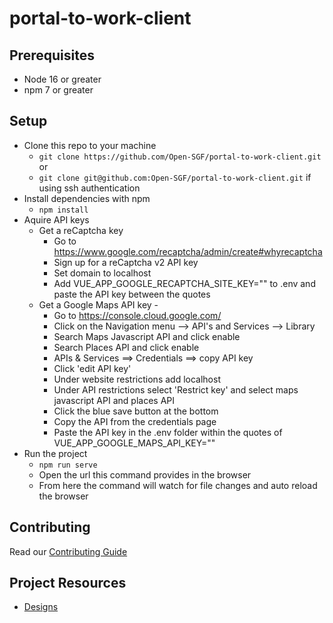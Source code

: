 # portal-to-work-client

## Prerequisites

-   Node 16 or greater
-   npm 7 or greater

## Setup

-   Clone this repo to your machine
    -   `git clone https://github.com/Open-SGF/portal-to-work-client.git` or
    -   `git clone git@github.com:Open-SGF/portal-to-work-client.git` if using ssh authentication
-   Install dependencies with npm
    -   `npm install`
-   Aquire API keys
    -   Get a reCaptcha key
        -   Go to https://www.google.com/recaptcha/admin/create#whyrecaptcha
        -   Sign up for a reCaptcha v2 API key
        -   Set domain to localhost
        -   Add VUE_APP_GOOGLE_RECAPTCHA_SITE_KEY="" to .env and paste the API key between the quotes
    -   Get a Google Maps API key -
        -   Go to https://console.cloud.google.com/
        -   Click on the Navigation menu --> API's and Services --> Library
        -   Search Maps Javascript API and click enable
        -   Search Places API and click enable
        -   APIs & Services ==> Credentials ==> copy API key
        -   Click 'edit API key'
        -   Under website restrictions add localhost
        -   Under API restrictions select 'Restrict key' and select maps javascript API and places API
        -   Click the blue save button at the bottom
        -   Copy the API from the credentials page
        -   Paste the API key in the .env folder within the quotes of VUE_APP_GOOGLE_MAPS_API_KEY=""
-   Run the project
    -   `npm run serve`
    -   Open the url this command provides in the browser
    -   From here the command will watch for file changes and auto reload the browser

## Contributing

Read our [Contributing Guide](CONTRIBUTING.md)

## Project Resources

-   [Designs](https://xd.adobe.com/view/65635d18-db65-46fd-9f00-4c4b25e4d8c4-3030/screen/03330499-a757-43b0-93f4-b055b154bdc4/)

